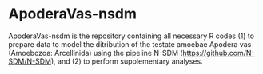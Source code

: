 # ApoderaVas-nsdm

ApoderaVas-nsdm is the repository containing all necessary R codes (1) to prepare data to model the ditribution of the testate amoebae Apodera vas (Amoebozoa: Arcellinida) using the pipeline N-SDM (https://github.com/N-SDM/N-SDM), and (2) to perform supplementary analyses.

